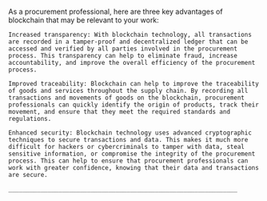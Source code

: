 As a procurement professional, here are three key advantages of blockchain that may be relevant to your work:

    Increased transparency: With blockchain technology, all transactions are recorded in a tamper-proof and decentralized ledger that can be accessed and verified by all parties involved in the procurement process. This transparency can help to eliminate fraud, increase accountability, and improve the overall efficiency of the procurement process.

    Improved traceability: Blockchain can help to improve the traceability of goods and services throughout the supply chain. By recording all transactions and movements of goods on the blockchain, procurement professionals can quickly identify the origin of products, track their movement, and ensure that they meet the required standards and regulations.

    Enhanced security: Blockchain technology uses advanced cryptographic techniques to secure transactions and data. This makes it much more difficult for hackers or cybercriminals to tamper with data, steal sensitive information, or compromise the integrity of the procurement process. This can help to ensure that procurement professionals can work with greater confidence, knowing that their data and transactions are secure.

    ________________________________________________________________
